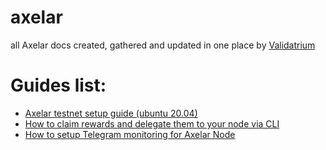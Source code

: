 # axelar
all Axelar docs created, gathered and updated in one place by [Validatrium](https://validatrium.com/)

# Guides list:

- [Axelar testnet setup guide (ubuntu 20.04)](https://github.com/Validatrium/axelar/blob/main/docs/axelar.testnet.setup.md)
- [How to claim rewards and delegate them to your node via CLI](https://github.com/Validatrium/axelar/blob/main/docs/redelegate.axelar.md)
- [How to setup Telegram monitoring for Axelar Node](https://github.com/Validatrium/axelar/blob/main/docs/setup.monitoring.md)
